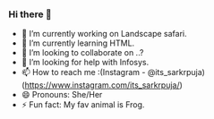 ### Hi there 👋

- 🔭 I’m currently working on Landscape safari.
- 🌱 I’m currently learning HTML.
- 👯 I’m looking to collaborate on ..?
- 🤔 I’m looking for help with Infosys.
- 📫 How to reach me :(Instagram - @its_sarkrpuja) (https://www.instagram.com/its_sarkrpuja/)
- 😄 Pronouns: She/Her
- ⚡ Fun fact: My fav animal is Frog.
